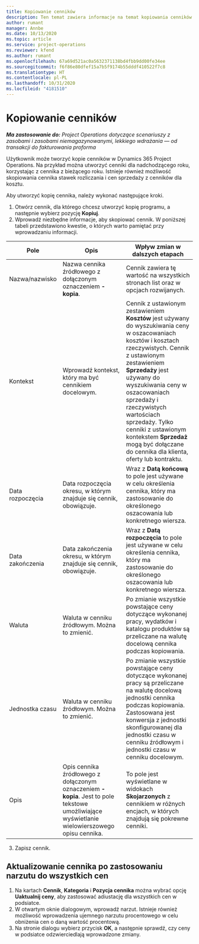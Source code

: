 ```yaml
---
title: Kopiowanie cenników
description: Ten temat zawiera informacje na temat kopiowania cenników produktów w Project Operations.
author: rumant
manager: Annbe
ms.date: 10/13/2020
ms.topic: article
ms.service: project-operations
ms.reviewer: kfend
ms.author: rumant
ms.openlocfilehash: 67a69d521ac0a5632371138bd4fbb9dd00fe34ee
ms.sourcegitcommit: f6f86e80dfef15a7b5f9174b55dddf410522f7c8
ms.translationtype: HT
ms.contentlocale: pl-PL
ms.lasthandoff: 10/31/2020
ms.locfileid: "4181510"
---
```

# <a name="copy-price-lists"></a>Kopiowanie cenników

_**Ma zastosowanie do:** Project Operations dotyczące scenariuszy z zasobami i zasobami niemagazynowanymi, lekkiego wdrażania — od transakcji do fakturowania proforma_

Użytkownik może tworzyć kopie cenników w Dynamics 365 Project Operations. Na przykład można utworzyć cenniki dla nadchodzącego roku, korzystając z cennika z bieżącego roku.  Istnieje również możliwość skopiowania cennika stawek rozliczania i cen sprzedaży z cenników dla kosztu. 

Aby utworzyć kopię cennika, należy wykonać następujące kroki.

1. Otwórz cennik, dla którego chcesz utworzyć kopię programu, a następnie wybierz pozycję **Kopiuj**.
2. Wprowadź niezbędne informacje, aby skopiować cennik. W poniższej tabeli przedstawiono kwestie, o których warto pamiętać przy wprowadzaniu informacji.

| Pole | Opis | Wpływ zmian w dalszych etapach |
| --- | --- | --- |
| Nazwa/nazwisko | Nazwa cennika źródłowego z dołączonym oznaczeniem **-kopia**. | Cennik zawiera tę wartość na wszystkich stronach list oraz w opcjach rozwijanych. |
| Kontekst | Wprowadź kontekst, który ma być cennikiem docelowym. | Cennik z ustawionym zestawieniem **Kosztów** jest używany do wyszukiwania ceny w oszacowaniach kosztów i kosztach rzeczywistych. Cennik z ustawionym zestawieniem **Sprzedaży** jest używany do wyszukiwania ceny w oszacowaniach sprzedaży i rzeczywistych wartościach sprzedaży. Tylko cenniki z ustawionym kontekstem **Sprzedaż** mogą być dołączane do cennika dla klienta, oferty lub kontraktu. |
| Data rozpoczęcia | Data rozpoczęcia okresu, w którym znajduje się cennik, obowiązuje. | Wraz z **Datą końcową** to pole jest używane w celu określenia cennika, który ma zastosowanie do określonego oszacowania lub konkretnego wiersza. |
| Data zakończenia | Data zakończenia okresu, w którym znajduje się cennik, obowiązuje. | Wraz z **Datą rozpoczęcia** to pole jest używane w celu określenia cennika, który ma zastosowanie do określonego oszacowania lub konkretnego wiersza. |
| Waluta | Waluta w cenniku źródłowym. Można to zmienić. | Po zmianie wszystkie powstające ceny dotyczące wykonanej pracy, wydatków i katalogu produktów są przeliczane na walutę docelową cennika podczas kopiowania. |
| Jednostka czasu | Waluta w cenniku źródłowym. Można to zmienić. | Po zmianie wszystkie powstające ceny dotyczące wykonanej pracy są przeliczane na walutę docelową jednostki cennika podczas kopiowania. Zastosowana jest konwersja z jednostki skonfigurowanej dla jednostki czasu w cenniku źródłowym i jednostki czasu w cenniku docelowym. |
| Opis | Opis cennika źródłowego z dołączonym oznaczeniem **-kopia**. Jest to pole tekstowe umożliwiające wyświetlanie wielowierszowego opisu cennika. | To pole jest wyświetlane w widokach **Skojarzonych** z cennikiem w różnych encjach, w których znajdują się pokrewne cenniki. |

3. Zapisz cennik. 

## <a name="update-a-price-list-by-applying-a-mark-up-to-all-the-prices"></a>Aktualizowanie cennika po zastosowaniu narzutu do wszystkich cen

1. Na kartach **Cennik**, **Kategoria** i **Pozycja cennika** można wybrać opcję **Uaktualnij ceny**, aby zastosować adiustację dla wszystkich cen w podsiatce. 
2. W otwartym oknie dialogowym, wprowadź narzut. Istnieje również możliwość wprowadzenia ujemnego narzutu procentowego w celu obniżenia cen o daną wartość procentową. 
3. Na stronie dialogu wybierz przycisk **OK**, a następnie sprawdź, czy ceny w podsiatce odzwierciedlają wprowadzone zmiany.
